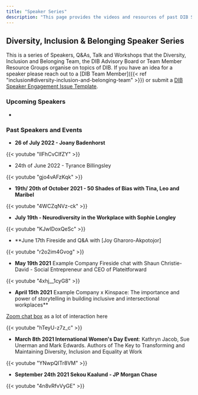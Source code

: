 ```yaml
---
title: "Speaker Series"
description: "This page provides the videos and resources of past DIB Speaker Series events and an active list of upcoming DIB Speaker Series talks"
---
```


## Diversity, Inclusion & Belonging Speaker Series

This is a series of Speakers, Q&As, Talk and Workshops that the Diversity, Inclusion and Belonging Team, the DIB Advisory Board or Team Member Resource Groups organise on topics of DIB. If you have an idea for a speaker please reach out to a [DIB Team Member]({{< ref "inclusion#diversity-inclusion-and-belonging-team" >}}) or submit a [DIB Speaker Engagement Issue Template](https://example_company.com/example_company-com/people-group/dib-diversity-inclusion-and-belonging/diversity-and-inclusion/-/issues/new#).

### Upcoming Speakers

-

### Past Speakers and Events

- **26 of July 2022 - Joany Badenhorst**

{{< youtube "lIFhCvCIfZY" >}}

- 24th of June 2022 - Tyrance Billingsley

{{< youtube "gjo4vAFzKqk" >}}

- **19th/ 20th of October 2021 - 50 Shades of Bias with Tina, Leo and Maribel**

{{< youtube "4WCZqNVz-ck" >}}

- **July 19th - Neurodiversity in the Workplace with Sophie Longley**

{{< youtube "KJwIDoxQeSc" >}}

- **June 17th Fireside and Q&A with [Joy Gharoro-Akpotojor]

{{< youtube "r2o2im4Gvog" >}}

- **May 19th 2021** Example Company Fireside chat with Shaun Christie-David - Social Entrepreneur and CEO of Plateitforward

{{< youtube "4xhj__1cyG8" >}}

- **April 15th 2021** Example Company x Kinspace: The importance and power of storytelling in building inclusive and intersectional workplaces**

[Zoom chat box](https://docs.google.com/document/d/1HPDZn1xx2ilTiyU3vdk0bAQQHYud9FTToeRNefPA_MQ/edit) as a lot of interaction here

{{< youtube "hTeyU-z7z_c" >}}

- **March 8th 2021 International Women's Day Event**: Kathryn Jacob, Sue Unerman and Mark Edwards. Authors of The Key to Transforming and Maintaining Diversity, Inclusion and Equality at Work

{{< youtube "YNwpQITr8VM" >}}

- **September 24th 2021 Sekou Kaalund - JP Morgan Chase**

{{< youtube "4n8vRfvVyGE" >}}
